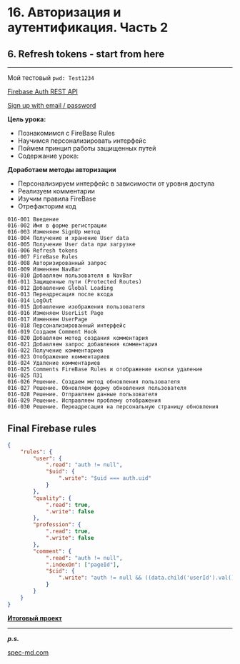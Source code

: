 # 16. Авторизация и аутентификация. Часть 2

## 6. Refresh tokens - start from here

---

Мой тестовый `pwd: Test1234`

[Firebase Auth REST API](https://firebase.google.com/docs/reference/rest/auth)

[Sign up with email / password](https://firebase.google.com/docs/reference/rest/auth#section-create-email-password)

**Цель урока:**

-   Познакомимся с FireBase Rules
-   Научимся персонализировать интерфейс
-   Поймем принцип работы защищенных путей
-   Содержание урока:

**Доработаем методы авторизации**

-   Персонализируем интерфейс в зависимости от уровня доступа
-   Реализуем комментарии
-   Изучим правила FireBase
-   Отрефакторим код

```
016-001 Введение
016-002 Имя в форме регистрации
016-003 Изменяем SignUp метод
016-004 Получение и хранение User data
016-005 Получение User data при загрузке
016-006 Refresh tokens
016-007 FireBase Rules
016-008 Авторизированный запрос
016-009 Изменяем NavBar
016-010 Добавляем пользователя в NavBar
016-011 Защищенные пути (Protected Routes)
016-012 Добавление Global Loading
016-013 Переадресация после входа
016-014 LogOut
016-015 Добавление изображения пользователя
016-016 Изменяем UserList Page
016-017 Изменяем UserPage
016-018 Персонализированный интерфейс
016-019 Создаем Comment Hook
016-020 Добавляем метод создания комментария
016-021 Добавляем запрос добавления комментария
016-022 Получение комментариев
016-023 Отображение комментариев
016-024 Удаление комментариев
016-025 Comments FireBase Rules и отображение кнопки удаление
016-025 ПЗ1
016-026 Решение. Создаем метод обновления пользователя
016-027 Решение. Обновляем форму обновления пользователя
016-028 Решение. Отправляем данные пользователя
016-029 Решение. Исправляем проблему отображения
016-030 Решение. Переадресация на персональную страницу обновления
```

## Final Firebase rules

```json
{
    "rules": {
        "user": {
            ".read": "auth != null",
            "$uid": {
                ".write": "$uid === auth.uid"
            }
        },
        "quality": {
            ".read": true,
            ".write": false
        },
        "profession": {
            ".read": true,
            ".write": false
        },
        "comment": {
            ".read": "auth != null",
            ".indexOn": ["pageId"],
            "$cid": {
                ".write": "auth != null && ((data.child('userId').val() === auth.uid) || (newData.child('userId').val() === auth.uid))"
            }
        }
    }
}
```

[**Итоговый проект**](https://drive.google.com/drive/folders/1sjPtxomBL6uYlY09IN96DyXHloGoSHhO)

---

**_p.s._**

[spec-md.com](https://spec-md.com/)
